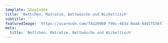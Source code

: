 ```yaml
---
template: ShopIndex
title: 'Bettchen, Matratze, Bettwäsche und Wickeltisch'
subtitle: ''
featuredImage: 'https://ucarecdn.com/fda289b0-f9bc-463a-8aa8-0dd1fb56f3bb/'
meta:
  title: 'Bettchen, Matratze, Bettwäsche und Wickeltisch'
---
```


